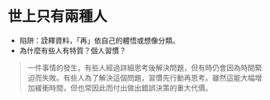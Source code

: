 # 世上只有兩種人
* 陷阱：詮釋資料，「再」依自己的體悟或想像分類。
* 為什麼有些人有特質？個人習慣？
> 一件事情的發生，有些人經過詳細思考後解決問題，但有時仍會因為時間緊迫而失敗。有些人為了解決這個問題，習慣先行動再思考。雖然這能大幅增加緩衝時間，但也常因此而付出做出錯誤決策的重大代價。
